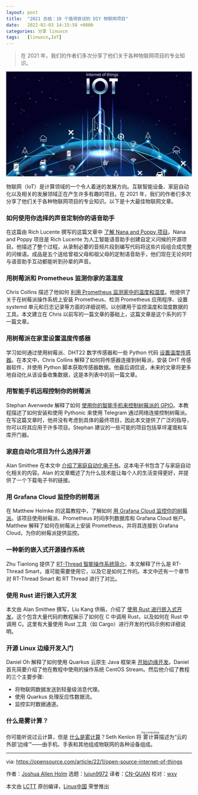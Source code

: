 ```yaml
---
layout: post
title:	"2021 总结：10 个值得尝试的 DIY 物联网项目"
date:	2022-02-03 14:15:58 +0800 
categories:	分享 linuxcn 
tags:	[linuxcn,IoT]
---
```




> 
> 在 2021 年，我们的作者们多次分享了他们关于各种物联网项目的专业知识。
> 
> 
> 


![](/Asserts/Images/album/202202/03/141552nxzj9alj5z7y5eyz.jpg "collection of hardware on blue backround")


物联网（IoT）是计算领域的一个令人着迷的发展方向。互联智能设备、家庭自动化以及相关的发展领域正在产生许多有趣的项目。在 2021 年，我们的作者们多次分享了他们关于各种物联网项目的专业知识。以下是十大最佳物联网文章。


### 如何使用你选择的声音定制你的语音助手


在这篇由 Rich Lucente 撰写的这篇文章中 [了解 Nana and Poppy 项目](https://opensource.com/article/21/1/customize-voice-assistant)。Nana and Poppy 项目是 Rich Lucente 为人工智能语音助手创建自定义问候的开源项目。他描述了整个过程，从录制必要的音频片段到编写代码将这些片段组合成完整的问候语。成品是五个送给曾祖父母和祖父母的定制语音助手，他们现在无论何时与语音助手互动都能听到孙辈的声音。


### 用树莓派和 Prometheus 监测你家的温湿度


Chris Collins 描述了他如何 [利用 Prometheus 监测家中的温度和湿度](https://opensource.com/article/21/7/home-temperature-raspberry-pi-prometheus)。他提供了关于在树莓派操作系统上安装 Prometheus、检测 Prometheus 应用程序、设置 systemd 单元和日志记录等方面的详细说明，以创建用于监控温度和湿度数据的工具。本文建立在 Chris 以前写的一篇文章的基础上，这篇文章是这个系列的下一篇文章。


### 用树莓派在家里设置温度传感器


学习如何通过使用树莓派、DHT22 数字传感器和一些 Python 代码 [设置温度传感器](https://opensource.com/article/21/7/temperature-sensors-pi)。在本文中，Chris Collins 解释了如何将传感器连接到树莓派，安装 DHT 传感器软件，并使用 Python 脚本获取传感器数据。他最后调侃说，未来的文章将更多地自动化从该设备收集数据，这是本列表中的前一篇文章。


### 用智能手机远程控制你的树莓派


Stephan Avenwede 解释了如何 [使用你的智能手机来控制树莓派的 GPIO](https://opensource.com/article/21/9/raspberry-pi-remote-control)。本教程描述了如何安装和使用 Pythonic 来使用 Telegram 通过网络连接控制树莓派。在写这篇文章时，他并没有考虑到具体的最终项目，因此本文提供了广泛的指导，你可以将其应用于许多项目。Stephan 建议的一些可能的项目包括草坪灌溉和车库开门器。


### 家庭自动化项目为什么选择开源


Alan Smithee 在本文中 [介绍了家庭自动化电子书](https://opensource.com/article/21/6/home-automation-ebook)。这本电子书包含了与家庭自动化相关的内容。Alan 的文章概述了为什么技术能让每个人的生活变得更好，并提供了一个下载电子书的链接。


### 用 Grafana Cloud 监控你的树莓派


在 Matthew Helmke 的这篇教程中，了解如何 [用 Grafana Cloud 监控你的树莓派](https://opensource.com/article/21/3/raspberry-pi-grafana-cloud)。该项目使用树莓派、Prometheus 时间序列数据库和 Grafana Cloud 帐户。Matthew 解释了如何在树莓派上安装 Prometheus，并将其连接到 Grafana Cloud，为你的树莓派提供监控。


### 一种新的嵌入式开源操作系统


Zhu Tianlong 提供了 [RT-Thread 智能操作系统简介](https://opensource.com/article/21/7/rt-thread-smart)。本文解释了什么是 RT-Thread Smart，谁可能需要使用它，以及它是如何工作的。本文中还有一个章节对 RT-Thread Smart 和 RT Thread 进行了对比。


### 使用 Rust 进行嵌入式开发


本文由 Alan Smithee 撰写，Liu Kang 供稿，介绍了 [使用 Rust 进行嵌入式开发](https://opensource.com/article/21/10/rust-embedded-development)。这个包含大量代码的教程展示了如何在 C 中调用 Rust，以及如何在 Rust 中调用 C。这里有大量使用 Rust 工具（如 Cargo）进行开发的代码示例和详细说明。


### 开源 Linux 边缘开发入门


Daniel Oh 解释了如何使用 Quarkus 云原生 Java 框架来 [开始边缘开发](https://opensource.com/article/21/5/edge-quarkus-linux)。Daniel 首先简要介绍了他在教程中使用的操作系统 CentOS Stream。然后他介绍了教程的三个主要步骤:


* 将物联网数据发送到轻量级消息代理。
* 使用 Quarkus 处理反应性数据流。
* 监控实时数据通道。


### 什么是雾计算？


你可能听说过云计算，但是 [什么是雾计算](https://opensource.com/article/21/5/fog-computing)？Seth Kenlon 将<ruby> 雾计算 <rt>  fog computing </rt></ruby>描述为“云的外部‘边缘’”——由手机、手表和其他组成物联网的各种设备组成。




---


via: <https://opensource.com/article/22/1/open-source-internet-of-things>


作者：[Joshua Allen Holm](https://opensource.com/users/holmja) 选题：[lujun9972](https://github.com/lujun9972) 译者：[CN-QUAN](https://github.com/CN-QUAN) 校对：[wxy](https://github.com/wxy)


本文由 [LCTT](https://github.com/LCTT/TranslateProject) 原创编译，[Linux中国](https://linux.cn/) 荣誉推出
